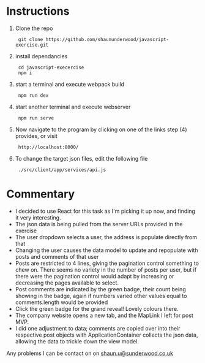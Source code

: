 # Instructions
1. Clone the repo

        git clone https://github.com/shaununderwood/javascript-exercise.git

2. install dependancies

        cd javascript-execercise
        npm i

3. start a terminal and execute webpack build

        npm run dev

4. start another terminal and execute webserver

        npm run serve

5. Now navigate to the program by clicking on one of the links step (4) provides, or visit

        http://localhost:8000/

6. To change the target json files, edit the following file

        ./src/client/app/services/api.js

# Commentary
* I decided to use React for this task as I'm picking it up now, and finding it very interesting.
* The json data is being pulled from the server URLs provided in the exercise
* The user dropdown selects a user, the address is populate directly from that
* Changing the user causes the data model to update and repopulate with posts and comments of that user
* Posts are restricted to 4 lines, giving the pagination control something to chew on.  There seems no variety in the number of posts per user, but if there were the pagination control would adapt by increasing or decreasing the pages available to select.
* Post comments are indicated by the green badge, their count being showing in the badge, again if numbers varied other values equal to comments.length would be provided
* Click the green badge for the grand reveal! Lovely colours there.
* The company website opens a new tab, and the MapLink I left for post MVP.
* I did one adjustment to data; comments are copied over into their respective post objects with ApplicationContainer collects the json data, allowing the data to trickle down the view model.

Any problems I can be contact on on shaun.u@sunderwood.co.uk
